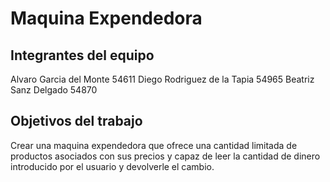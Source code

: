 # Maquina Expendedora

## Integrantes del equipo

Alvaro Garcia del Monte 54611
Diego Rodriguez de la Tapia 54965
Beatriz Sanz Delgado 54870

## Objetivos del trabajo

Crear una maquina expendedora que ofrece una cantidad limitada de productos asociados con sus precios y capaz de leer la cantidad de dinero introducido por el usuario y devolverle el cambio.
